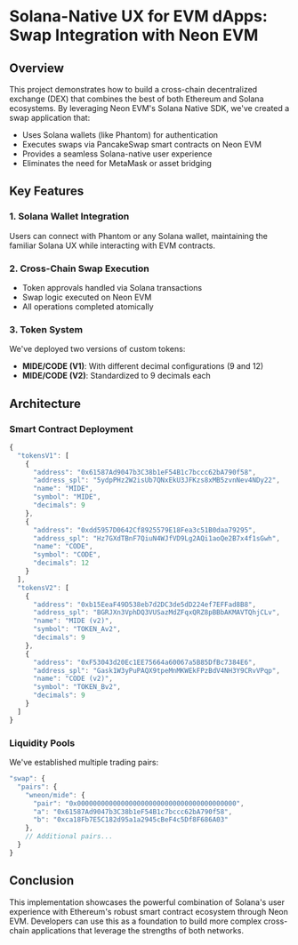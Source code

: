 # Solana-Native UX for EVM dApps: Swap Integration with Neon EVM

## Overview

This project demonstrates how to build a cross-chain decentralized exchange (DEX) that combines the best of both Ethereum and Solana ecosystems. By leveraging Neon EVM's Solana Native SDK, we've created a swap application that:

- Uses Solana wallets (like Phantom) for authentication
- Executes swaps via PancakeSwap smart contracts on Neon EVM
- Provides a seamless Solana-native user experience
- Eliminates the need for MetaMask or asset bridging

## Key Features

### 1. Solana Wallet Integration

Users can connect with Phantom or any Solana wallet, maintaining the familiar Solana UX while interacting with EVM contracts.

### 2. Cross-Chain Swap Execution

- Token approvals handled via Solana transactions
- Swap logic executed on Neon EVM
- All operations completed atomically

### 3. Token System

We've deployed two versions of custom tokens:
- **MIDE/CODE (V1)**: With different decimal configurations (9 and 12)
- **MIDE/CODE (V2)**: Standardized to 9 decimals each

## Architecture

### Smart Contract Deployment

```javascript
{
  "tokensV1": [
    {
      "address": "0x61587Ad9047b3C38b1eF54B1c7bccc62bA790f58",
      "address_spl": "5ydpPHz2W2isUb7QNxEkU3JFKzs8xMB5zvnNev4NDy22",
      "name": "MIDE",
      "symbol": "MIDE",
      "decimals": 9
    },
    {
      "address": "0xdd5957D0642Cf8925579E18Fea3c51B0daa79295",
      "address_spl": "Hz7GXdTBnF7QiuN4WJfVD9Lg2AQi1aoQe2B7x4f1sGwh",
      "name": "CODE",
      "symbol": "CODE",
      "decimals": 12
    }
  ],
  "tokensV2": [
    {
      "address": "0xb15EeaF49D538eb7d2DC3de5dD224ef7EFFad8B8",
      "address_spl": "BGRJXn3VphDQ3VUSazMdZFqxQRZ8pBBbAKMAVTQhjCLv",
      "name": "MIDE (v2)",
      "symbol": "TOKEN_Av2",
      "decimals": 9
    },
    {
      "address": "0xF53043d20Ec1EE75664a60067a5B85DfBc7384E6",
      "address_spl": "Gask1W3yPuPAQX9tpeMnMKWEkFPzBdV4NH3Y9CRvVPqp",
      "name": "CODE (v2)",
      "symbol": "TOKEN_Bv2",
      "decimals": 9
    }
  ]
}
```

### Liquidity Pools

We've established multiple trading pairs:

```javascript
"swap": {
  "pairs": {
    "wneon/mide": {
      "pair": "0x0000000000000000000000000000000000000000",
      "a": "0x61587Ad9047b3C38b1eF54B1c7bccc62bA790f58",
      "b": "0xca18Fb7E5C182d95a1a2945cBeF4c5Df8F686A03"
    },
    // Additional pairs...
  }
}
```

## Conclusion

This implementation showcases the powerful combination of Solana's user experience with Ethereum's robust smart contract ecosystem through Neon EVM. Developers can use this as a foundation to build more complex cross-chain applications that leverage the strengths of both networks.
